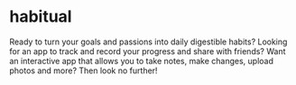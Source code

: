 # habitual
Ready to turn your goals and passions into daily digestible habits?
Looking for an app to track and record your progress and share with friends?
Want an interactive app that allows you to take notes, make changes, upload photos and more?
Then look no further!
